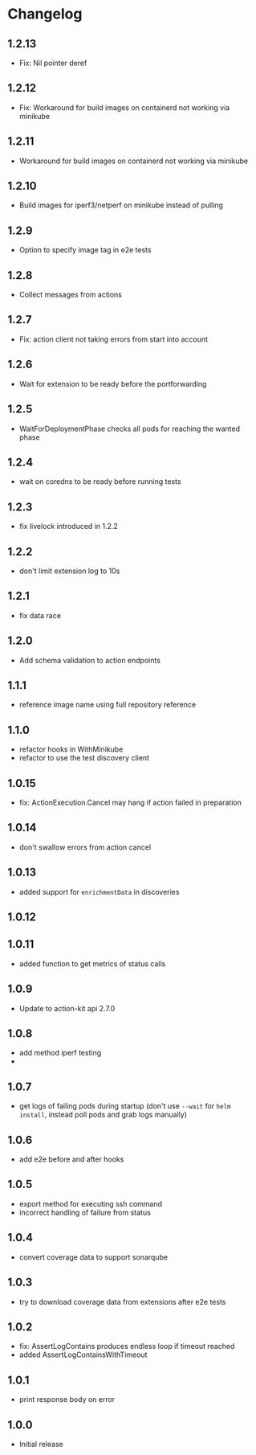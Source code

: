 # Changelog

## 1.2.13

- Fix: Nil pointer deref

## 1.2.12

- Fix: Workaround for build images on containerd not working via minikube

## 1.2.11

- Workaround for build images on containerd not working via minikube

## 1.2.10

- Build images for iperf3/netperf on minikube instead of pulling

## 1.2.9

- Option to specify image tag in e2e tests

## 1.2.8

- Collect messages from actions

## 1.2.7

- Fix: action client not taking errors from start into account

## 1.2.6

- Wait for extension to be ready before the portforwarding

## 1.2.5

- WaitForDeploymentPhase checks all pods for reaching the wanted phase

## 1.2.4

- wait on coredns to be ready before running tests

## 1.2.3

- fix livelock introduced in 1.2.2

## 1.2.2

- don't limit extension log to 10s

## 1.2.1

- fix data race

## 1.2.0

- Add schema validation to action endpoints

## 1.1.1

- reference image name using full repository reference

## 1.1.0

- refactor hooks in WithMinikube
- refactor to use the test discovery client

## 1.0.15

- fix: ActionExecution.Cancel may hang if action failed in preparation

## 1.0.14

- don't swallow errors from action cancel

## 1.0.13

- added support for `enrichmentData` in discoveries

## 1.0.12

## 1.0.11

- added function to get metrics of status calls

## 1.0.9

- Update to action-kit api 2.7.0

## 1.0.8

- add method iperf testing
- 
## 1.0.7

- get logs of failing pods during startup (don't use `--wait` for `helm install`, instead poll pods and grab logs manually)

## 1.0.6

- add e2e before and after hooks

## 1.0.5

- export method for executing ssh command
- incorrect handling of failure from status

## 1.0.4

- convert coverage data to support sonarqube

## 1.0.3

- try to download coverage data from extensions after e2e tests

## 1.0.2

- fix: AssertLogContains produces endless loop if timeout reached
- added AssertLogContainsWithTimeout

## 1.0.1

- print response body on error

## 1.0.0

- Initial release

